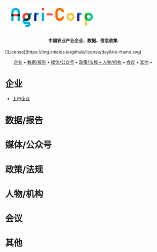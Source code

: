 <img src="img/agricorplong.png" width="300px"/>

<h4 align="center">
  中国农业产业企业、数据、信息收集
</h4>
![License](https://img.shields.io/github/license/day8/re-frame.svg)


<p align="center">
  <a href="#企业">企业</a> •
  <a href="#数据/报告">数据/报告</a> •
  <a href="#媒体/公众号">媒体/公众号</a> •
  <a href="#政策/法规">政策/法规 •
  <a href="#人物/机构">人物/机构</a> •
  <a href="#会议">会议</a> •
  <a href="#其他">其他</a> •
</p>

# 企业

* [上市企业](./listed-company.md)

# 数据/报告

# 媒体/公众号

# 政策/法规

# 人物/机构

# 会议

# 其他
